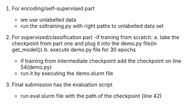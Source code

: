 1. For encoding/self-supervised part
    - we use unlabelled data
    - run the ssltraining.py with right paths to unlabelled data set


2. For supervised/classification part
    -if training from scratch:
        a.  take the checkpoint from part one and plug it into the demo.py file(in get_model())
        b.  execute demo.py file for 30 epochs
    - if training from intermediate checkpoint add the checkpoint on line 54(demo.py)
    - run it by executing the demo.slurm file

3. Final submission has the evaluation script
    - run eval.slurm file with the path of the checkpoint (line 42)
